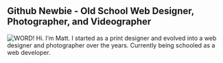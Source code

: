 ## Github Newbie - Old School Web Designer, Photographer, and Videographer ##
![WORD!](https://media0.giphy.com/media/V1NByByIuQuAg/giphy.gif)
Hi. I’m Matt. I started as a print designer and evolved into a web designer and photographer over the years. Currently being schooled as a web developer.

